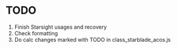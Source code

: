 # TODO
1. Finish Starsight usages and recovery
2. Check formatting
3. Do calc changes marked with TODO in class_starblade_acos.js